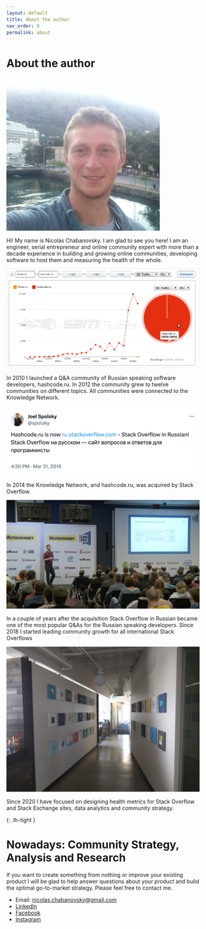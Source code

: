 ```yaml
---
layout: default
title: About the author
nav_order: 9
permalink: about
---
```


# About the author

<img src="/assets/images/author.jpeg" alt="drawing" style="width:400px;"/> 

Hi! My name is Nicolas Chabanovsky. I am glad to see you here! I am an engineer, serial entrepreneur and online community expert with more than a decade experience in building and growing online communities, developing software to host them and measuring the health of the whole.

<img src="/assets/images/hashcode.ru_growth.png" alt="drawing"/> 

In 2010 I launched a Q&A community of Russian speaking software developers, hashcode.ru. In 2012 the community grew to twelve communities on different topics. All communities were connected to the Knowledge Network.

<img src="/assets/images/joel_spolsky_about_hashcode.png" alt="drawing"/> 


In 2014 the Knowledge Network, and hashcode.ru, was acquired by Stack Overflow.

<img src="/assets/images/code_fest_so.png" alt="drawing"/> 

In a couple of years after the acquisition Stack Overflow in Russian became one of the most popular Q&As for the Russian speaking developers. Since 2018 I started leading community growth for all international Stack Overflows

<img src="/assets/images/so_office_denver.jpg" alt="drawing"/> 

Since 2020 I have focused on designing health metrics for Stack Overflow and Stack Exchange sites, data analytics and community strategy.

{: .lh-tight }

# Nowadays: Community Strategy, Analysis and Research

If you want to create something from nothing or improve your existing product I will be glad to help answer questions about your product and build the optimal go-to-market strategy. Please feel free to contact me.

- Email: [nicolas.chabanovsky@gmail.com](mailto:nicolas.chabanovsky@gmail.com)
- [LinkedIn](https://www.linkedin.com/in/nicolas-chabanovsky-61266074/)
- [Facebook](https://facebook.com/nicolas.chabanovsky)
- [Instagram](https://www.instagram.com/nicolas_chabanovsky/)

